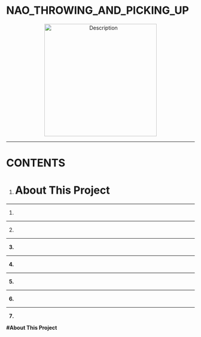 # NAO_THROWING_AND_PICKING_UP

<div align="center">
  <img src="https://github.com/user-attachments/assets/6fb66904-c973-4e02-b37a-a3b642910db3" alt="Description" width="300"/>
</div>

---

# **CONTENTS**
1. # About This Project
---
1. <a name="About This Project" />

---
2. <b name="Overview" />

---
3. <c name="Project Files Description" />

---
4. <d name="Getting Started" />

---
5. <e name="Target Finding" />

---
6. <f name="Picking Up" />

---
7. <g name="References" />




#**About This Project**
